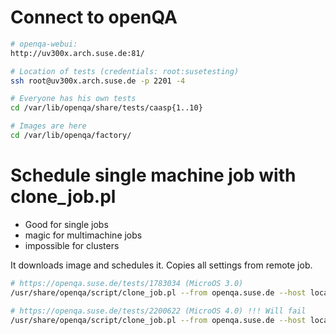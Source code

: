 # Connect to openQA

```bash
# openqa-webui:
http://uv300x.arch.suse.de:81/

# Location of tests (credentials: root:susetesting)
ssh root@uv300x.arch.suse.de -p 2201 -4

# Everyone has his own tests
cd /var/lib/openqa/share/tests/caasp{1..10}

# Images are here
cd /var/lib/openqa/factory/
```

# Schedule single machine job with clone_job.pl
 - Good for single jobs
 - magic for multimachine jobs
 - impossible for clusters
 
It downloads image and schedules it. Copies all settings from remote job.
```bash
# https://openqa.suse.de/tests/1783034 (MicroOS 3.0)
/usr/share/openqa/script/clone_job.pl --from openqa.suse.de --host localhost 1783034

# https://openqa.suse.de/tests/2200622 (MicroOS 4.0) !!! Will fail
/usr/share/openqa/script/clone_job.pl --from openqa.suse.de --host localhost 2200622
```
